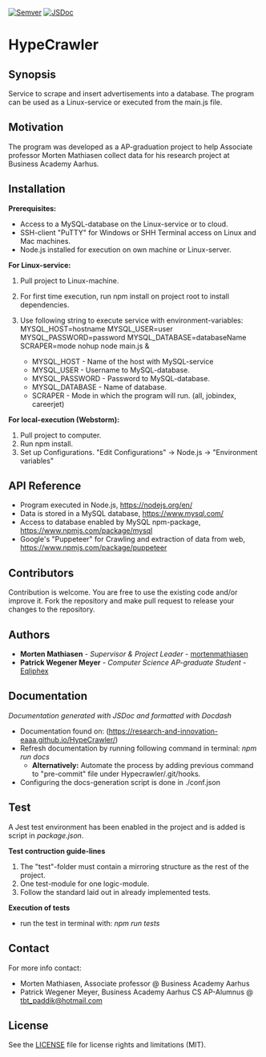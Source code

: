 <!--- Badges/Shields created with https://shields.io/ --->
[![Semver](https://img.shields.io/badge/SemVer-1.0.0-brightgreen.svg)](http://semver.org/spec/v1.0.0.html)
[![JSDoc](https://img.shields.io/badge/JSdoc-3.5.5-blue.svg)](http://usejsdoc.org/index.html)
# HypeCrawler #

## Synopsis

Service to scrape and insert advertisements into a database. The program can be used as a Linux-service or executed from the main.js file.  

## Motivation

The program was developed as a AP-graduation project to help Associate professor Morten Mathiasen collect data for his research project at Business Academy Aarhus.  

## Installation

**Prerequisites:**
* Access to a MySQL-database on the Linux-service or to cloud. 
* SSH-client "PuTTY" for Windows or SHH Terminal access on Linux and Mac machines.
* Node.js installed for execution on own machine or Linux-server.

**For Linux-service:**
1. Pull project to Linux-machine.
2. For first time execution, run npm install on project root to install dependencies.
3. Use following string to execute service with environment-variables: 
  MYSQL_HOST=hostname MYSQL_USER=user MYSQL_PASSWORD=password MYSQL_DATABASE=databaseName SCRAPER=mode nohup node main.js &

    + MYSQL_HOST        - Name of the host with MySQL-service
    + MYSQL_USER        - Username to MySQL-database.
    + MYSQL_PASSWORD    - Password to MySQL-database.
    + MYSQL_DATABASE    - Name of database. 
    + SCRAPER           - Mode in which the program will run. (all, jobindex, careerjet)                                                                  

**For local-execution (Webstorm):**
1. Pull project to computer.
2. Run npm install.
3. Set up Configurations. "Edit Configurations" -> Node.js -> "Environment variables" 

## API Reference

* Program executed in Node.js, https://nodejs.org/en/
* Data is stored in a MySQL database, https://www.mysql.com/
* Access to database enabled by MySQL npm-package, https://www.npmjs.com/package/mysql
* Google's "Puppeteer" for Crawling and extraction of data from web, https://www.npmjs.com/package/puppeteer

## Contributors

Contribution is welcome. You are free to use the existing code and/or improve it. Fork the repository and make pull request to release your changes to the repository.

## Authors

* **Morten Mathiasen** - *Supervisor & Project Leader* - [mortenmathiasen](https://github.com/mortenmathiasen)
* **Patrick Wegener Meyer** - *Computer Science AP-graduate Student* - [Eqliphex](https://github.com/Eqliphex)

## Documentation
*Documentation generated with JSDoc and formatted with Docdash*
* Documentation found on: (https://research-and-innovation-eaaa.github.io/HypeCrawler/)
* Refresh documentation by running following command in terminal: *npm run docs*
    * **Alternatively:** Automate the process by adding previous command to "pre-commit" file under Hypecrawler/.git/hooks.
* Configuring the docs-generation script is done in ./conf.json

## Test
A Jest test environment has been enabled in the project and is added is script in *package.json*.

**Test contruction guide-lines**
1. The "test"-folder must contain a mirroring structure as the rest of the project.
2. One test-module for one logic-module.
3. Follow the standard laid out in already implemented tests.

**Execution of tests**
* run the test in terminal with: *npm run tests*

## Contact

For more info contact:
* Morten Mathiasen, Associate professor @ Business Academy Aarhus
* Patrick Wegener Meyer, Business Academy Aarhus CS AP-Alumnus @ tbt_paddik@hotmail.com

## License

See the [LICENSE](LICENSE.md) file for license rights and limitations (MIT).
